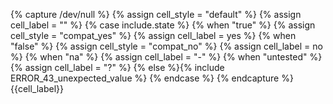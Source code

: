 {% capture /dev/null %}
{% assign cell_style = "default" %}
{% assign cell_label = "" %}
{% case include.state %}
  {% when "true" %}
    {% assign cell_style = "compat_yes" %}
    {% assign cell_label = yes %}
  {% when "false" %}
    {% assign cell_style = "compat_no" %}
    {% assign cell_label = no %}
  {% when "na" %}
    {% assign cell_label = "-" %}
  {% when "untested" %}
    {% assign cell_label = "?" %}
  {% else %}{% include ERROR_43_unexpected_value %}
{% endcase %}
{% endcapture %}<td class="compat {{cell_style}}">{{cell_label}}</td>

